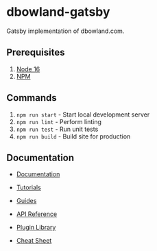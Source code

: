 # dbowland-gatsby

Gatsby implementation of dbowland.com.

## Prerequisites

1. [Node 16](https://nodejs.org/en/)
1. [NPM](https://www.npmjs.com/)

## Commands

1. `npm run start` - Start local development server
1. `npm run lint` - Perform linting
1. `npm run test` - Run unit tests
1. `npm run build` - Build site for production

## Documentation

- [Documentation](https://www.gatsbyjs.com/docs/?utm_source=starter&utm_medium=readme&utm_campaign=minimal-starter)

- [Tutorials](https://www.gatsbyjs.com/tutorial/?utm_source=starter&utm_medium=readme&utm_campaign=minimal-starter)

- [Guides](https://www.gatsbyjs.com/tutorial/?utm_source=starter&utm_medium=readme&utm_campaign=minimal-starter)

- [API Reference](https://www.gatsbyjs.com/docs/api-reference/?utm_source=starter&utm_medium=readme&utm_campaign=minimal-starter)

- [Plugin Library](https://www.gatsbyjs.com/plugins?utm_source=starter&utm_medium=readme&utm_campaign=minimal-starter)

- [Cheat Sheet](https://www.gatsbyjs.com/docs/cheat-sheet/?utm_source=starter&utm_medium=readme&utm_campaign=minimal-starter)
